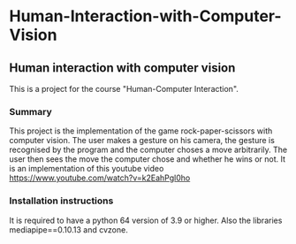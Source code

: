 # Human-Interaction-with-Computer-Vision

## Human interaction with computer vision

This is a project for the course "Human-Computer Interaction".

### Summary

This project is the implementation of the game rock-paper-scissors with computer vision. The user makes a gesture on his camera, the gesture is recognised by the program and the computer choses a move arbitrarily. The user then sees the move the computer chose and whether he wins or not. It is an implementation of this youtube video https://www.youtube.com/watch?v=k2EahPgl0ho

### Installation instructions

It is required to have a python 64 version of 3.9 or higher. Also the libraries mediapipe==0.10.13 and cvzone.
